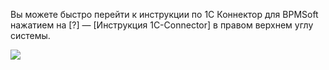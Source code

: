 Вы можете быстро перейти к инструкции по 1С Коннектор для BPMSoft нажатием на [?] — [Инструкция 1С-Connector] в правом верхнем углу системы.

![](https://samarasoft.com/wp-content/uploads/2018/11/1Chelp.png)